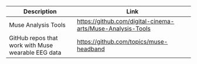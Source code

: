 | Description | Link |
|-------------|------|
| Muse Analysis Tools | https://github.com/digital-cinema-arts/Muse-Analysis-Tools |
| GitHub repos that work with Muse wearable EEG data | https://github.com/topics/muse-headband |
